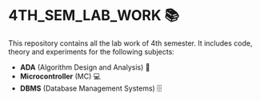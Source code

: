 # 4TH_SEM_LAB_WORK 📚

This repository contains all the lab work of 4th semester. It includes code, theory and experiments for the following subjects:

- **ADA** (Algorithm Design and Analysis) 🧮
- **Microcontroller** (MC) 💻
- **DBMS** (Database Management Systems) 🗄️
